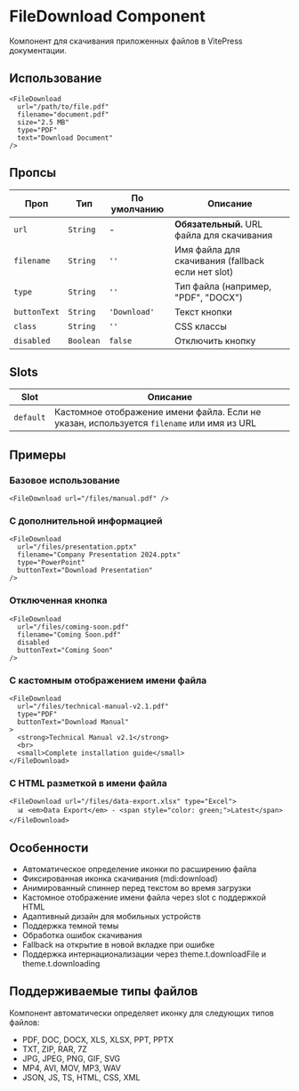 # FileDownload Component

Компонент для скачивания приложенных файлов в VitePress документации.

## Использование

```vue
<FileDownload
  url="/path/to/file.pdf"
  filename="document.pdf"
  size="2.5 MB"
  type="PDF"
  text="Download Document"
/>
```

## Пропсы

| Проп         | Тип       | По умолчанию | Описание                                          |
| ------------ | --------- | ------------ | ------------------------------------------------- |
| `url`        | `String`  | -            | **Обязательный.** URL файла для скачивания        |
| `filename`   | `String`  | `''`         | Имя файла для скачивания (fallback если нет slot) |
| `type`       | `String`  | `''`         | Тип файла (например, "PDF", "DOCX")               |
| `buttonText` | `String`  | `'Download'` | Текст кнопки                                      |
| `class`      | `String`  | `''`         | CSS классы                                        |
| `disabled`   | `Boolean` | `false`      | Отключить кнопку                                  |

## Slots

| Slot      | Описание                                                                                  |
| --------- | ----------------------------------------------------------------------------------------- |
| `default` | Кастомное отображение имени файла. Если не указан, используется `filename` или имя из URL |

## Примеры

### Базовое использование

```vue
<FileDownload url="/files/manual.pdf" />
```

### С дополнительной информацией

```vue
<FileDownload
  url="/files/presentation.pptx"
  filename="Company Presentation 2024.pptx"
  type="PowerPoint"
  buttonText="Download Presentation"
/>
```

### Отключенная кнопка

```vue
<FileDownload
  url="/files/coming-soon.pdf"
  filename="Coming Soon.pdf"
  disabled
  buttonText="Coming Soon"
/>
```

### С кастомным отображением имени файла

```vue
<FileDownload
  url="/files/technical-manual-v2.1.pdf"
  type="PDF"
  buttonText="Download Manual"
>
  <strong>Technical Manual v2.1</strong>
  <br>
  <small>Complete installation guide</small>
</FileDownload>
```

### С HTML разметкой в имени файла

```vue
<FileDownload url="/files/data-export.xlsx" type="Excel">
  📊 <em>Data Export</em> - <span style="color: green;">Latest</span>
</FileDownload>
```

## Особенности

- Автоматическое определение иконки по расширению файла
- Фиксированная иконка скачивания (mdi:download)
- Анимированный спиннер перед текстом во время загрузки
- Кастомное отображение имени файла через slot с поддержкой HTML
- Адаптивный дизайн для мобильных устройств
- Поддержка темной темы
- Обработка ошибок скачивания
- Fallback на открытие в новой вкладке при ошибке
- Поддержка интернационализации через theme.t.downloadFile и theme.t.downloading

## Поддерживаемые типы файлов

Компонент автоматически определяет иконку для следующих типов файлов:

- PDF, DOC, DOCX, XLS, XLSX, PPT, PPTX
- TXT, ZIP, RAR, 7Z
- JPG, JPEG, PNG, GIF, SVG
- MP4, AVI, MOV, MP3, WAV
- JSON, JS, TS, HTML, CSS, XML
